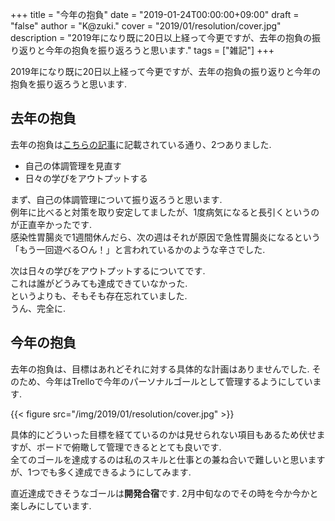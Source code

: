 +++
title = "今年の抱負"
date = "2019-01-24T00:00:00+09:00"
draft = "false"
author = "K@zuki."
cover = "2019/01/resolution/cover.jpg"
description = "2019年になり既に20日以上経って今更ですが、去年の抱負の振り返りと今年の抱負を振り返ろうと思います."
tags = ["雑記"]
+++

2019年になり既に20日以上経って今更ですが、去年の抱負の振り返りと今年の抱負を振り返ろうと思います.

## 去年の抱負
去年の抱負は[こちらの記事](/post/2017/12/next-years-resolution/)に記載されている通り、2つありました.

* 自己の体調管理を見直す
* 日々の学びをアウトプットする

まず、自己の体調管理について振り返ろうと思います.  
例年に比べると対策を取り安定してましたが、1度病気になると長引くというのが正直辛かったです.  
感染性胃腸炎で1週間休んだら、次の週はそれが原因で急性胃腸炎になるという「もう一回遊べる○ん！」と言われているかのような辛さでした.

次は日々の学びをアウトプットするについてです.  
これは誰がどうみても達成できていなかった.  
というよりも、そもそも存在忘れていました.  
うん、完全に.

## 今年の抱負
去年の抱負は、目標はあれどそれに対する具体的な計画はありませんでした.
そのため、今年はTrelloで今年のパーソナルゴールとして管理するようにしています.

{{< figure src="/img/2019/01/resolution/cover.jpg" >}}

具体的にどういった目標を経てているのかは見せられない項目もあるため伏せますが、ボードで俯瞰して管理できるととても良いです.  
全てのゴールを達成するのは私のスキルと仕事との兼ね合いで難しいと思いますが、1つでも多く達成できるようにしてみます.

直近達成できそうなゴールは**開発合宿**です.
2月中旬なのでその時を今か今かと楽しみにしています.
